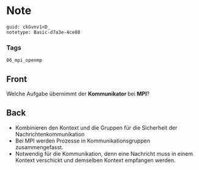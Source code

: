 # Note
```
guid: ckGvnv1<D_
notetype: Basic-d7a3e-4ce08
```

### Tags
```
06_mpi_openmp
```

## Front
Welche Aufgabe übernimmt der <b>Kommunikator </b>bei <b>MPI</b>?

## Back
<div>
<div><ul>
<li>Kombinieren den Kontext und die Gruppen für die Sicherheit der Nachrichtenkommunikation
</li><li>Bei MPI werden Prozesse in Kommunikationsgruppen zusammengefasst.</li>
<li>Notwendig für die Kommunikation, denn eine Nachricht muss in einem Kontext verschickt und demselben Kontext empfangen werden.</li>
</ul>
</div></div>
